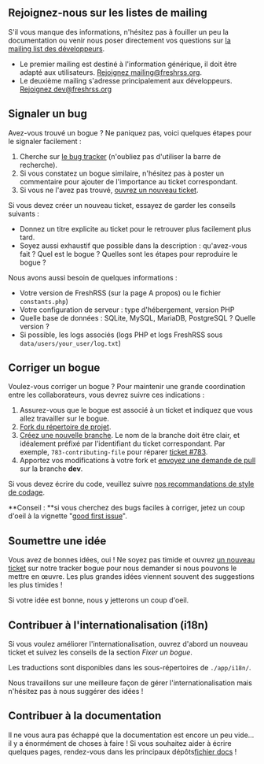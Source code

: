## Rejoignez-nous sur les listes de mailing

S'il vous manque des informations, n'hésitez pas à fouiller un peu la
documentation ou venir nous poser directement vos questions sur [la mailing
list des développeurs](https://freshrss.org/mailman/listinfo/dev).

* Le premier mailing est destiné à l'information générique, il doit être
  adapté aux utilisateurs. [Rejoignez
  mailing@freshrss.org](https://freshrss.org/mailman/listinfo/mailing).
* Le deuxième mailing s'adresse principalement aux développeurs. [Rejoignez
  dev@freshrss.org](https://freshrss.org/mailman/listinfo/dev)

## Signaler un bug

Avez-vous trouvé un bogue ? Ne paniquez pas, voici quelques étapes pour le
signaler facilement :

1. Cherche sur [le bug tracker](https://github.com/FreshRSS/FreshRSS/issues)
   (n'oubliez pas d'utiliser la barre de recherche).
2. Si vous constatez un bogue similaire, n'hésitez pas à poster un
   commentaire pour ajouter de l'importance au ticket correspondant.
3. Si vous ne l'avez pas trouvé, [ouvrez un nouveau
   ticket](https://github.com/FreshRSS/FreshRSS/issues/new).

Si vous devez créer un nouveau ticket, essayez de garder les conseils
suivants :

* Donnez un titre explicite au ticket pour le retrouver plus facilement plus
  tard.
* Soyez aussi exhaustif que possible dans la description : qu'avez-vous fait
  ? Quel est le bogue ? Quelles sont les étapes pour reproduire le bogue ?

Nous avons aussi besoin de quelques informations :

* Votre version de FreshRSS (sur la page A propos) ou le fichier
  `constants.php`)
* Votre configuration de serveur : type d'hébergement, version PHP
* Quelle base de données : SQLite, MySQL, MariaDB, PostgreSQL ? Quelle
  version ?
* Si possible, les logs associés (logs PHP et logs FreshRSS sous
  `data/users/your_user/log.txt`)

## Corriger un bogue

Voulez-vous corriger un bogue ? Pour maintenir une grande coordination entre
les collaborateurs, vous devrez suivre ces indications :

1. Assurez-vous que le bogue est associé à un ticket et indiquez que vous
   allez travailler sur le bogue.
2. [Fork du répertoire de
   projet](https://help.github.com/articles/fork-a-repo/).
3. [Créez une nouvelle
   branche](https://help.github.com/articles/creating-and-deleting-branches-within-your-repository/).
   Le nom de la branche doit être clair, et idéalement préfixé par
   l'identifiant du ticket correspondant. Par exemple,
   `783-contributing-file` pour réparer [ticket
   #783](https://github.com/FreshRSS/FreshRSS/issues/783).
4. Apportez vos modifications à votre fork et [envoyez une demande de
   pull](https://help.github.com/articles/using-pull-requests/) sur la
   branche **dev**.

Si vous devez écrire du code, veuillez suivre [nos recommandations de style
de codage](developers/01_First_steps.md).

**Conseil : **si vous cherchez des bugs faciles à corriger, jetez un coup d'oeil à la vignette "[good first issue](https://github.com/FreshRSS/FreshRSS/issues?q=is%3Aopen+is%3Aissue+label%3A%22good+first+issue%22)".

## Soumettre une idée

Vous avez de bonnes idées, oui ! Ne soyez pas timide et ouvrez [un nouveau
ticket](https://github.com/FreshRSS/FreshRSS/issues/new) sur notre tracker
bogue pour nous demander si nous pouvons le mettre en œuvre. Les plus
grandes idées viennent souvent des suggestions les plus timides !

Si votre idée est bonne, nous y jetterons un coup d'oeil.

## Contribuer à l'internationalisation (i18n)

Si vous voulez améliorer l'internationalisation, ouvrez d'abord un nouveau
ticket et suivez les conseils de la section *Fixer un bogue*.

Les traductions sont disponibles dans les sous-répertoires de `./app/i18n/`.

Nous travaillons sur une meilleure façon de gérer l'internationalisation
mais n'hésitez pas à nous suggérer des idées !

## Contribuer à la documentation

Il ne vous aura pas échappé que la documentation est encore un peu vide… il
y a énormément de choses à faire ! Si vous souhaitez aider à écrire quelques
pages, rendez-vous dans les principaux dépôts[fichier
docs](https://github.com/FreshRSS/FreshRSS/tree/master/docs) !
